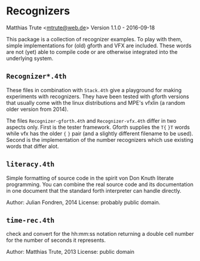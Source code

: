 Recognizers
===========

Matthias Trute <<mtrute@web.de>>
Version 1.1.0 - 2016-09-18

This package is a collection of recognizer
examples. To play with them, simple implementations 
for (old) gforth and VFX are included.
These words are not (yet) able to compile code
or are otherwise integrated into the underlying
system.

`Recognizer*.4th`
----------------
These files in combination with `Stack.4th` give a
playground for making experiments with recognizers. They
have been tested with gforth versions that usually
come with the linux distributions and MPE's vfxlin (a
random older version from 2014).

The files `Recognizer-gforth.4th` and `Recognizer-vfx.4th`
differ in two aspects only. First is the tester framework.
Gforth supplies the `T{` `}T` words while vfx has the
older `{` `}` pair (and a slightly different filename
to be used). Second is the implementation of
the number recognizers which use existing words that
differ alot.

`literacy.4th`
--------------

Simple formatting of source code in the
spirit von Don Knuth literate programming. You can
combine the real source code and its documentation
in one document that the standard forth interpreter
can handle directly.

Author: Julian Fondren, 2014
License: probably public domain.

`time-rec.4th`
--------------

check and convert for the hh:mm:ss notation returning
a double cell number for the number of seconds it
represents.

Author: Matthias Trute, 2013
License: public domain


